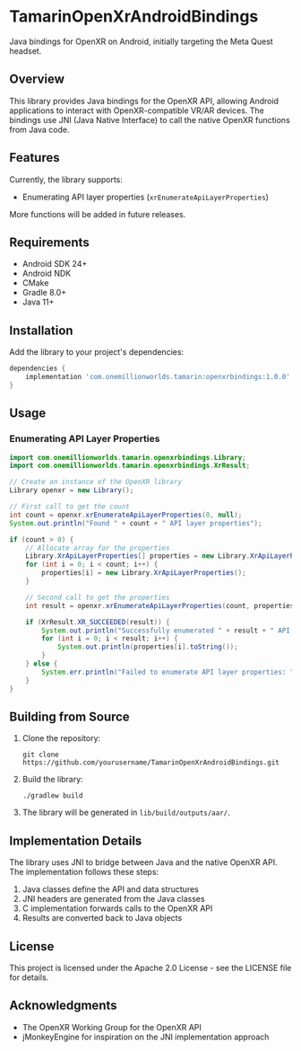 # TamarinOpenXrAndroidBindings

Java bindings for OpenXR on Android, initially targeting the Meta Quest headset.

## Overview

This library provides Java bindings for the OpenXR API, allowing Android applications to interact with OpenXR-compatible VR/AR devices. The bindings use JNI (Java Native Interface) to call the native OpenXR functions from Java code.

## Features

Currently, the library supports:

- Enumerating API layer properties (`xrEnumerateApiLayerProperties`)

More functions will be added in future releases.

## Requirements

- Android SDK 24+
- Android NDK
- CMake
- Gradle 8.0+
- Java 11+

## Installation

Add the library to your project's dependencies:

```gradle
dependencies {
    implementation 'com.onemillionworlds.tamarin:openxrbindings:1.0.0'
}
```

## Usage

### Enumerating API Layer Properties

```java
import com.onemillionworlds.tamarin.openxrbindings.Library;
import com.onemillionworlds.tamarin.openxrbindings.XrResult;

// Create an instance of the OpenXR library
Library openxr = new Library();

// First call to get the count
int count = openxr.xrEnumerateApiLayerProperties(0, null);
System.out.println("Found " + count + " API layer properties");

if (count > 0) {
    // Allocate array for the properties
    Library.XrApiLayerProperties[] properties = new Library.XrApiLayerProperties[count];
    for (int i = 0; i < count; i++) {
        properties[i] = new Library.XrApiLayerProperties();
    }

    // Second call to get the properties
    int result = openxr.xrEnumerateApiLayerProperties(count, properties);

    if (XrResult.XR_SUCCEEDED(result)) {
        System.out.println("Successfully enumerated " + result + " API layer properties:");
        for (int i = 0; i < result; i++) {
            System.out.println(properties[i].toString());
        }
    } else {
        System.err.println("Failed to enumerate API layer properties: " + XrResult.toString(result));
    }
}
```

## Building from Source

1. Clone the repository:
   ```
   git clone https://github.com/yourusername/TamarinOpenXrAndroidBindings.git
   ```

2. Build the library:
   ```
   ./gradlew build
   ```

3. The library will be generated in `lib/build/outputs/aar/`.

## Implementation Details

The library uses JNI to bridge between Java and the native OpenXR API. The implementation follows these steps:

1. Java classes define the API and data structures
2. JNI headers are generated from the Java classes
3. C implementation forwards calls to the OpenXR API
4. Results are converted back to Java objects

## License

This project is licensed under the Apache 2.0 License - see the LICENSE file for details.

## Acknowledgments

- The OpenXR Working Group for the OpenXR API
- jMonkeyEngine for inspiration on the JNI implementation approach
